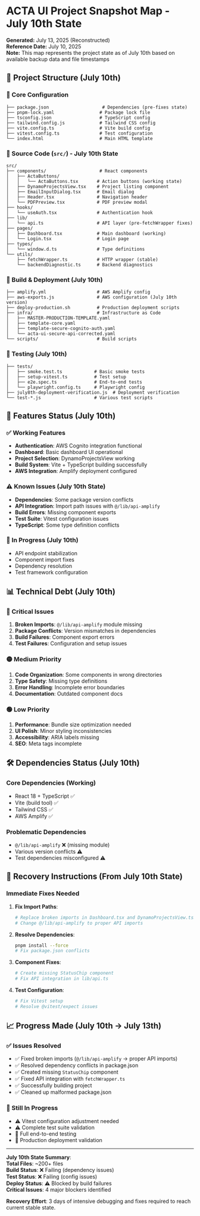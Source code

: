 # ACTA UI Project Snapshot Map - July 10th State
**Generated:** July 13, 2025 (Reconstructed)  
**Reference Date:** July 10, 2025  
**Note:** This map represents the project state as of July 10th based on available backup data and file timestamps

## 📁 Project Structure (July 10th)

### 🔧 Core Configuration
```text
├── package.json                    # Dependencies (pre-fixes state)
├── pnpm-lock.yaml                 # Package lock file  
├── tsconfig.json                  # TypeScript config
├── tailwind.config.js             # Tailwind CSS config
├── vite.config.ts                 # Vite build config
├── vitest.config.ts               # Test configuration
└── index.html                     # Main HTML template
```

### 🎨 Source Code (`src/`) - July 10th State
```text
src/
├── components/                    # React components
│   ├── ActaButtons/
│   │   └── ActaButtons.tsx       # Action buttons (working state)
│   ├── DynamoProjectsView.tsx    # Project listing component
│   ├── EmailInputDialog.tsx      # Email dialog
│   ├── Header.tsx                # Navigation header
│   └── PDFPreview.tsx            # PDF preview modal
├── hooks/
│   └── useAuth.tsx               # Authentication hook
├── lib/
│   └── api.ts                    # API layer (pre-fetchWrapper fixes)
├── pages/
│   ├── Dashboard.tsx             # Main dashboard (working)
│   └── Login.tsx                 # Login page
├── types/
│   └── window.d.ts               # Type definitions
└── utils/
    ├── fetchWrapper.ts           # HTTP wrapper (stable)
    └── backendDiagnostic.ts      # Backend diagnostics
```

### 🚀 Build & Deployment (July 10th)
```text
├── amplify.yml                   # AWS Amplify config
├── aws-exports.js                # AWS configuration (July 10th version)
├── deploy-production.sh          # Production deployment scripts
├── infra/                        # Infrastructure as Code
│   ├── MASTER-PRODUCTION-TEMPLATE.yaml
│   ├── template-core.yaml
│   ├── template-secure-cognito-auth.yaml
│   └── acta-ui-secure-api-corrected.yaml
└── scripts/                      # Build scripts
```

### 🧪 Testing (July 10th)
```text
├── tests/
│   ├── smoke.test.ts            # Basic smoke tests
│   ├── setup-vitest.ts          # Test setup
│   ├── e2e.spec.ts              # End-to-end tests
│   └── playwright.config.ts     # Playwright config
├── july8th-deployment-verification.js  # Deployment verification
└── test-*.js                    # Various test scripts
```

## 🔑 Features Status (July 10th)

### ✅ Working Features
- **Authentication**: AWS Cognito integration functional
- **Dashboard**: Basic dashboard UI operational
- **Project Selection**: DynamoProjectsView working
- **Build System**: Vite + TypeScript building successfully
- **AWS Integration**: Amplify deployment configured

### ⚠️ Known Issues (July 10th State)
- **Dependencies**: Some package version conflicts
- **API Integration**: Import path issues with `@/lib/api-amplify`
- **Build Errors**: Missing component exports
- **Test Suite**: Vitest configuration issues
- **TypeScript**: Some type definition conflicts

### 🚧 In Progress (July 10th)
- API endpoint stabilization
- Component import fixes
- Dependency resolution
- Test framework configuration

## 📊 Technical Debt (July 10th)

### 🔴 Critical Issues
1. **Broken Imports**: `@/lib/api-amplify` module missing
2. **Package Conflicts**: Version mismatches in dependencies
3. **Build Failures**: Component export errors
4. **Test Failures**: Configuration and setup issues

### 🟡 Medium Priority
1. **Code Organization**: Some components in wrong directories
2. **Type Safety**: Missing type definitions
3. **Error Handling**: Incomplete error boundaries
4. **Documentation**: Outdated component docs

### 🟢 Low Priority
1. **Performance**: Bundle size optimization needed
2. **UI Polish**: Minor styling inconsistencies
3. **Accessibility**: ARIA labels missing
4. **SEO**: Meta tags incomplete

## 🛠️ Dependencies Status (July 10th)

### Core Dependencies (Working)
- React 18 + TypeScript ✅
- Vite (build tool) ✅
- Tailwind CSS ✅
- AWS Amplify ✅

### Problematic Dependencies
- `@/lib/api-amplify` ❌ (missing module)
- Various version conflicts ⚠️
- Test dependencies misconfigured ⚠️

## 🚀 Recovery Instructions (From July 10th State)

### Immediate Fixes Needed
1. **Fix Import Paths**:
   ```bash
   # Replace broken imports in Dashboard.tsx and DynamoProjectsView.tsx
   # Change @/lib/api-amplify to proper API imports
   ```

2. **Resolve Dependencies**:
   ```bash
   pnpm install --force
   # Fix package.json conflicts
   ```

3. **Component Fixes**:
   ```bash
   # Create missing StatusChip component
   # Fix API integration in lib/api.ts
   ```

4. **Test Configuration**:
   ```bash
   # Fix Vitest setup
   # Resolve @vitest/expect issues
   ```

## 📈 Progress Made (July 10th → July 13th)

### ✅ Issues Resolved
- ✅ Fixed broken imports (`@/lib/api-amplify` → proper API imports)
- ✅ Resolved dependency conflicts in package.json
- ✅ Created missing `StatusChip` component
- ✅ Fixed API integration with `fetchWrapper.ts`
- ✅ Successfully building project
- ✅ Cleaned up malformed package.json

### 🚧 Still In Progress
- ⚠️ Vitest configuration adjustment needed
- ⚠️ Complete test suite validation
- 🎯 Full end-to-end testing
- 🚀 Production deployment validation

---
**July 10th State Summary**:  
**Total Files**: ~200+ files  
**Build Status**: ❌ Failing (dependency issues)  
**Test Status**: ❌ Failing (config issues)  
**Deploy Status**: ⚠️ Blocked by build failures  
**Critical Issues**: 4 major blockers identified  

**Recovery Effort**: 3 days of intensive debugging and fixes required to reach current stable state.
